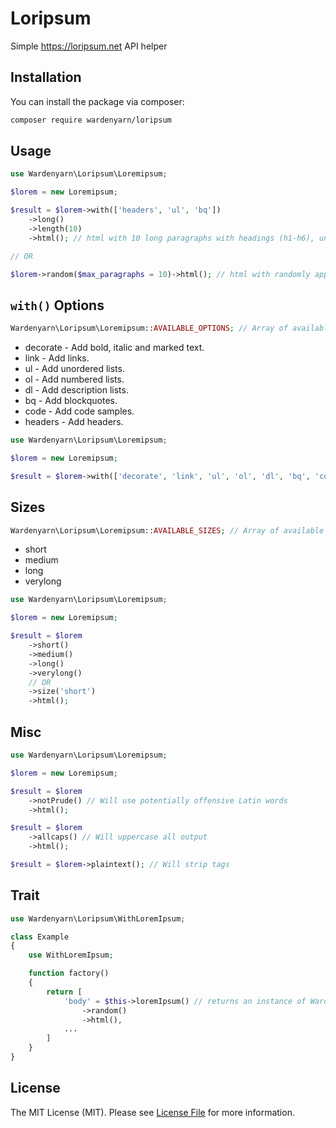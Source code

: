 # Loripsum

Simple https://loripsum.net API helper

## Installation

You can install the package via composer:

```bash
composer require wardenyarn/loripsum
```

## Usage

```php
use Wardenyarn\Loripsum\Loremipsum;

$lorem = new Loremipsum;

$result = $lorem->with(['headers', 'ul', 'bq'])
    ->long()
    ->length(10)
    ->html(); // html with 10 long paragraphs with headings (h1-h6), unordered lists and blockquotes

// OR

$lorem->random($max_paragraphs = 10)->html(); // html with randomly applied options, size and number of paragraphs
```

## `with()` Options
```php
Wardenyarn\Loripsum\Loremipsum::AVAILABLE_OPTIONS; // Array of available options
```
* decorate - Add bold, italic and marked text.
* link - Add links.
* ul - Add unordered lists.
* ol - Add numbered lists.
* dl - Add description lists.
* bq - Add blockquotes.
* code - Add code samples.
* headers - Add headers.

```php
use Wardenyarn\Loripsum\Loremipsum;

$lorem = new Loremipsum;

$result = $lorem->with(['decorate', 'link', 'ul', 'ol', 'dl', 'bq', 'code', 'headers'])->html();
```

## Sizes
```php
Wardenyarn\Loripsum\Loremipsum::AVAILABLE_SIZES; // Array of available sizes
```
* short
* medium
* long
* verylong

```php
use Wardenyarn\Loripsum\Loremipsum;

$lorem = new Loremipsum;

$result = $lorem
    ->short()
    ->medium()
    ->long()
    ->verylong()
    // OR
    ->size('short')
    ->html();
```

## Misc
```php
use Wardenyarn\Loripsum\Loremipsum;

$lorem = new Loremipsum;

$result = $lorem
    ->notPrude() // Will use potentially offensive Latin words 
    ->html();

$result = $lorem
    ->allcaps() // Will uppercase all output
    ->html();

$result = $lorem->plaintext(); // Will strip tags
```

## Trait
```php
use Wardenyarn\Loripsum\WithLoremIpsum;

class Example
{
    use WithLoremIpsum;

    function factory()
    {
        return [
            'body' = $this->loremIpsum() // returns an instance of Wardenyarn\Loripsum\Loremipsum
                ->random()
                ->html(),
            ...
        ]
    }
}
```

## License

The MIT License (MIT). Please see [License File](LICENSE.md) for more information.